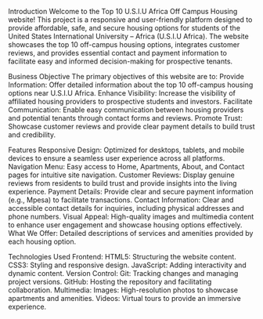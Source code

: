 Introduction
Welcome to the Top 10 U.S.I.U Africa Off Campus Housing website! This project is a responsive and user-friendly platform designed to provide affordable, safe, and secure housing options for students of the United States International University – Africa (U.S.I.U Africa). The website showcases the top 10 off-campus housing options, integrates customer reviews, and provides essential contact and payment information to facilitate easy and informed decision-making for prospective tenants.

Business Objective
The primary objectives of this website are to:
Provide Information: Offer detailed information about the top 10 off-campus housing options near U.S.I.U Africa.
Enhance Visibility: Increase the visibility of affiliated housing providers to prospective students and investors.
Facilitate Communication: Enable easy communication between housing providers and potential tenants through contact forms and reviews.
Promote Trust: Showcase customer reviews and provide clear payment details to build trust and credibility.

Features
Responsive Design: Optimized for desktops, tablets, and mobile devices to ensure a seamless user experience across all platforms.
Navigation Menu: Easy access to Home, Apartments, About, and Contact pages for intuitive site navigation.
Customer Reviews: Display genuine reviews from residents to build trust and provide insights into the living experience.
Payment Details: Provide clear and secure payment information (e.g., Mpesa) to facilitate transactions.
Contact Information: Clear and accessible contact details for inquiries, including physical addresses and phone numbers.
Visual Appeal: High-quality images and multimedia content to enhance user engagement and showcase housing options effectively.
What We Offer: Detailed descriptions of services and amenities provided by each housing option.

Technologies Used
Frontend:
HTML5: Structuring the website content.
CSS3: Styling and responsive design.
JavaScript: Adding interactivity and dynamic content.
Version Control:
Git: Tracking changes and managing project versions.
GitHub: Hosting the repository and facilitating collaboration.
Multimedia:
Images: High-resolution photos to showcase apartments and amenities.
Videos: Virtual tours to provide an immersive experience.
